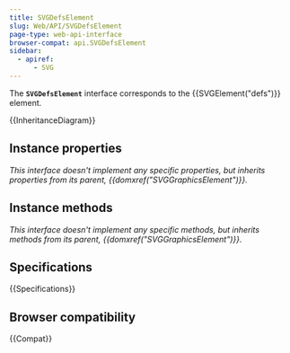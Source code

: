 ```yaml
---
title: SVGDefsElement
slug: Web/API/SVGDefsElement
page-type: web-api-interface
browser-compat: api.SVGDefsElement
sidebar:
  - apiref:
      - SVG
---
```


The **`SVGDefsElement`** interface corresponds to the {{SVGElement("defs")}} element.

{{InheritanceDiagram}}

## Instance properties

_This interface doesn't implement any specific properties, but inherits properties from its parent, {{domxref("SVGGraphicsElement")}}._

## Instance methods

_This interface doesn't implement any specific methods, but inherits methods from its parent, {{domxref("SVGGraphicsElement")}}._

## Specifications

{{Specifications}}

## Browser compatibility

{{Compat}}
